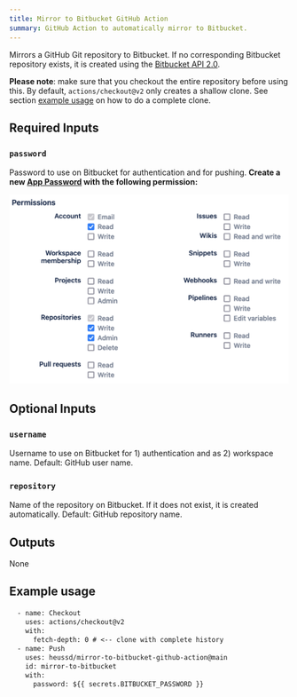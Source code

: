 ```yaml
---
title: Mirror to Bitbucket GitHub Action
summary: GitHub Action to automatically mirror to Bitbucket.
---
```



Mirrors a GitHub Git repository to Bitbucket. If no corresponding Bitbucket repository exists, it is created using the [Bitbucket API 2.0](https://developer.atlassian.com/bitbucket/api/2/reference/).

**Please note**: make sure that you checkout the entire repository before using this. By default, `actions/checkout@v2` only creates a shallow clone. See section [example usage](#example-usage) on how to do a complete clone.

## Required Inputs

### `password`
Password to use on Bitbucket for authentication and for pushing. **Create a new [App Password](https://bitbucket.org/account/settings/app-passwords/) with the following permission:**

![Required App Password Permissions: Account - read, Repositories - read, write, admin](app-password-permissions.png)


## Optional Inputs
### `username`
Username to use on Bitbucket for 1) authentication and as 2) workspace name. Default: GitHub user name.

### `repository`
Name of the repository on Bitbucket. If it does not exist, it is created automatically. Default: GitHub repository name.

## Outputs
None


## Example usage

      - name: Checkout
        uses: actions/checkout@v2
        with:
          fetch-depth: 0 # <-- clone with complete history
      - name: Push
        uses: heussd/mirror-to-bitbucket-github-action@main
        id: mirror-to-bitbucket
        with:
          password: ${{ secrets.BITBUCKET_PASSWORD }}
